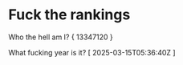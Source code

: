 # Fuck the rankings

Who the hell am I?
{ 13347120 }

What fucking year is it?
[ 2025-03-15T05:36:40Z ]
